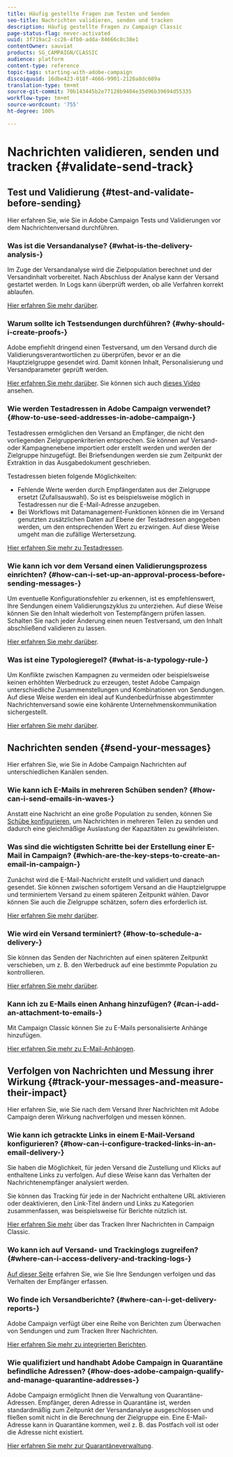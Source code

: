 ```yaml
---
title: Häufig gestellte Fragen zum Testen und Senden
seo-title: Nachrichten validieren, senden und tracken
description: Häufig gestellte Fragen zu Campaign Classic
page-status-flag: never-activated
uuid: 3f719ac2-cc26-4fb0-adda-84666c8c38e1
contentOwner: sauviat
products: SG_CAMPAIGN/CLASSIC
audience: platform
content-type: reference
topic-tags: starting-with-adobe-campaign
discoiquuid: 16dbe423-018f-4666-9901-2120a8dc609a
translation-type: tm+mt
source-git-commit: 70b143445b2e77128b9404e35d96b39694d55335
workflow-type: tm+mt
source-wordcount: '755'
ht-degree: 100%

---
```



# Nachrichten validieren, senden und tracken {#validate-send-track}

## Test und Validierung {#test-and-validate-before-sending}

Hier erfahren Sie, wie Sie in Adobe Campaign Tests und Validierungen vor dem Nachrichtenversand durchführen.

### Was ist die Versandanalyse? {#what-is-the-delivery-analysis-}

Im Zuge der Versandanalyse wird die Zielpopulation berechnet und der Versandinhalt vorbereitet. Nach Abschluss der Analyse kann der Versand gestartet werden. In Logs kann überprüft werden, ob alle Verfahren korrekt ablaufen.

[Hier erfahren Sie mehr darüber](../../delivery/using/steps-validating-the-delivery.md).

### Warum sollte ich Testsendungen durchführen? {#why-should-i-create-proofs-}

Adobe empfiehlt dringend einen Testversand, um den Versand durch die Validierungsverantwortlichen zu überprüfen, bevor er an die Hauptzielgruppe gesendet wird. Damit können Inhalt, Personalisierung und Versandparameter geprüft werden.

[Hier erfahren Sie mehr darüber](../../delivery/using/steps-validating-the-delivery.md#sending-a-proof). Sie können sich auch [dieses Video](https://docs.adobe.com/content/help/en/campaign-learn/campaign-classic-tutorials/getting-started/managing-seed-and-proofs.html) ansehen.

### Wie werden Testadressen in Adobe Campaign verwendet? {#how-to-use-seed-addresses-in-adobe-campaign-}

Testadressen ermöglichen den Versand an Empfänger, die nicht den vorliegenden Zielgruppenkriterien entsprechen. Sie können auf Versand- oder Kampagnenebene importiert oder erstellt werden und werden der Zielgruppe hinzugefügt. Bei Briefsendungen werden sie zum Zeitpunkt der Extraktion in das Ausgabedokument geschrieben.

Testadressen bieten folgende Möglichkeiten:

* Fehlende Werte werden durch Empfängerdaten aus der Zielgruppe ersetzt (Zufallsauswahl). So ist es beispielsweise möglich in Testadressen nur die E-Mail-Adresse anzugeben.
* Bei Workflows mit Datamanagement-Funktionen können die im Versand genutzten zusätzlichen Daten auf Ebene der Testadressen angegeben werden, um den entsprechenden Wert zu erzwingen. Auf diese Weise umgeht man die zufällige Wertersetzung.

[Hier erfahren Sie mehr zu Testadressen](../../delivery/using/about-seed-addresses.md).

### Wie kann ich vor dem Versand einen Validierungsprozess einrichten? {#how-can-i-set-up-an-approval-process-before-sending-messages-}

Um eventuelle Konfigurationsfehler zu erkennen, ist es empfehlenswert, Ihre Sendungen einem Validierungszyklus zu unterziehen. Auf diese Weise können Sie den Inhalt wiederholt von Testempfängern prüfen lassen. Schalten Sie nach jeder Änderung einen neuen Testversand, um den Inhalt abschließend validieren zu lassen.

[Hier erfahren Sie mehr darüber](../../delivery/using/steps-validating-the-delivery.md#sending-a-proof).

### Was ist eine Typologieregel? {#what-is-a-typology-rule-}

Um Konflikte zwischen Kampagnen zu vermeiden oder beispielsweise keinen erhöhten Werbedruck zu erzeugen, testet Adobe Campaign unterschiedliche Zusammenstellungen und Kombinationen von Sendungen. Auf diese Weise werden ein ideal auf Kundenbedürfnisse abgestimmter Nachrichtenversand sowie eine kohärente Unternehmenskommunikation sichergestellt.

[Hier erfahren Sie mehr darüber](../../campaign/using/about-campaign-typologies.md).

## Nachrichten senden {#send-your-messages}

Hier erfahren Sie, wie Sie in Adobe Campaign Nachrichten auf unterschiedlichen Kanälen senden.

### Wie kann ich E-Mails in mehreren Schüben senden? {#how-can-i-send-emails-in-waves-}

Anstatt eine Nachricht an eine große Population zu senden, können Sie [Schübe konfigurieren](../../delivery/using/steps-sending-the-delivery.md#sending-using-multiple-waves), um Nachrichten in mehreren Teilen zu senden und dadurch eine gleichmäßige Auslastung der Kapazitäten zu gewährleisten.

### Was sind die wichtigsten Schritte bei der Erstellung einer E-Mail in Campaign? {#which-are-the-key-steps-to-create-an-email-in-campaign-}

Zunächst wird die E-Mail-Nachricht erstellt und validiert und danach gesendet. Sie können zwischen sofortigem Versand an die Hauptzielgruppe und terminiertem Versand zu einem späteren Zeitpunkt wählen. Davor können Sie auch die Zielgruppe schätzen, sofern dies erforderlich ist.

[Hier erfahren Sie mehr darüber](../../delivery/using/steps-validating-the-delivery.md#sending-a-proof).

### Wie wird ein Versand terminiert? {#how-to-schedule-a-delivery-}

Sie können das Senden der Nachrichten auf einen späteren Zeitpunkt verschieben, um z. B. den Werbedruck auf eine bestimmte Population zu kontrollieren.

[Hier erfahren Sie mehr darüber](../../delivery/using/steps-sending-the-delivery.md#scheduling-the-delivery-sending).

### Kann ich zu E-Mails einen Anhang hinzufügen? {#can-i-add-an-attachment-to-emails-}

Mit Campaign Classic können Sie zu E-Mails personalisierte Anhänge hinzufügen.

[Hier erfahren Sie mehr zu E-Mail-Anhängen](../../delivery/using/attaching-files.md).

## Verfolgen von Nachrichten und Messung ihrer Wirkung {#track-your-messages-and-measure-their-impact}

Hier erfahren Sie, wie Sie nach dem Versand Ihrer Nachrichten mit Adobe Campaign deren Wirkung nachverfolgen und messen können.

### Wie kann ich getrackte Links in einem E-Mail-Versand konfigurieren? {#how-can-i-configure-tracked-links-in-an-email-delivery-}

Sie haben die Möglichkeit, für jeden Versand die Zustellung und Klicks auf enthaltene Links zu verfolgen. Auf diese Weise kann das Verhalten der Nachrichtenempfänger analysiert werden.

Sie können das Tracking für jede in der Nachricht enthaltene URL aktivieren oder deaktivieren, den Link-Titel ändern und Links zu Kategorien zusammenfassen, was beispielsweise für Berichte nützlich ist.

[Hier erfahren Sie mehr](../../delivery/using/about-message-tracking.md) über das Tracken Ihrer Nachrichten in Campaign Classic.

### Wo kann ich auf Versand- und Trackinglogs zugreifen? {#where-can-i-access-delivery-and-tracking-logs-}

[Auf dieser Seite](../../delivery/using/monitoring-a-delivery.md) erfahren Sie, wie Sie Ihre Sendungen verfolgen und das Verhalten der Empfänger erfassen.

### Wo finde ich Versandberichte? {#where-can-i-get-delivery-reports-}

Adobe Campaign verfügt über eine Reihe von Berichten zum Überwachen von Sendungen und zum Tracken Ihrer Nachrichten.

[Hier erfahren Sie mehr zu integrierten Berichten](../../reporting/using/delivery-reports.md).

### Wie qualifiziert und handhabt Adobe Campaign in Quarantäne befindliche Adressen? {#how-does-adobe-campaign-qualify-and-manage-quarantine-addresses-}

Adobe Campaign ermöglicht Ihnen die Verwaltung von Quarantäne-Adressen. Empfänger, deren Adresse in Quarantäne ist, werden standardmäßig zum Zeitpunkt der Versandanalyse ausgeschlossen und fließen somit nicht in die Berechnung der Zielgruppe ein. Eine E-Mail-Adresse kann in Quarantäne kommen, weil z. B. das Postfach voll ist oder die Adresse nicht existiert.

[Hier erfahren Sie mehr zur Quarantäneverwaltung](../../delivery/using/understanding-quarantine-management.md).
